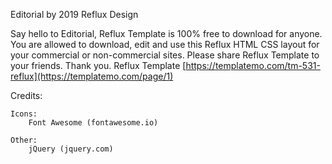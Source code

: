 Editorial by 2019 Reflux Design

Say hello to Editorial, Reflux Template is 100% free to download for anyone. You are allowed to download, edit and use this Reflux HTML CSS layout for your commercial or non-commercial sites. Please share Reflux Template to your friends. Thank you.
Reflux Template
[https://templatemo.com/tm-531-reflux](https://templatemo.com/page/1)

Credits:

	Icons:
		Font Awesome (fontawesome.io)

	Other:
		jQuery (jquery.com)
